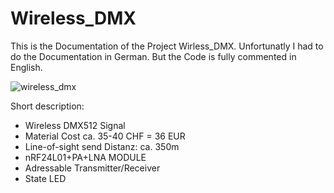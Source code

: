 # Wireless_DMX


This is the Documentation of the Project Wirless_DMX.
Unfortunatly I had to do the Documentation in German. But the Code is fully commented in English.

![wireless_dmx](https://cloud.githubusercontent.com/assets/22764748/19265157/44c26464-8fa4-11e6-8576-46a2e0a26329.jpg)


Short description:
- Wireless DMX512 Signal
- Material Cost ca. 35-40 CHF = 36 EUR
- Line-of-sight send Distanz: ca. 350m
- nRF24L01+PA+LNA MODULE
- Adressable Transmitter/Receiver
- State LED

